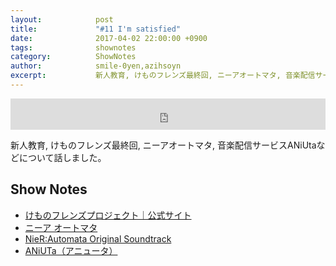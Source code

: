 ```yaml
---
layout:            post
title:             "#11 I'm satisfied"
date:              2017-04-02 22:00:00 +0900
tags:              shownotes
category:          ShowNotes
author:            smile-0yen,azihsoyn
excerpt:           新人教育, けものフレンズ最終回, ニーアオートマタ, 音楽配信サービスANiUtaなどについて話しました。          
---
```

<iframe width="100%" height="50" scrolling="no" frameborder="no" src="https://w.soundcloud.com/player/?url=https%3A//api.soundcloud.com/tracks/315688307&amp;auto_play=false&amp;hide_related=false&amp;show_user=true&amp;show_reposts=false&amp;visual=false&amp;show_artwork=false&amp;default_height=75"></iframe>

新人教育, けものフレンズ最終回, ニーアオートマタ, 音楽配信サービスANiUtaなどについて話しました。

## Show Notes
- [けものフレンズプロジェクト｜公式サイト](http://kemono-friends.jp/)
- [ニーア オートマタ](http://www.jp.square-enix.com/nierautomata/)
- [NieR:Automata Original Soundtrack](https://www.amazon.co.jp/NieR-Automata-Soundtrack-%E3%82%B2%E3%83%BC%E3%83%A0-%E3%83%9F%E3%83%A5%E3%83%BC%E3%82%B8%E3%83%83%E3%82%AF/dp/B01N7TGP1L/ref=sr_1_cc_5?s=aps&ie=UTF8&qid=1490883148&sr=1-5-catcorr&keywords=%E3%83%8B%E3%83%BC%E3%82%A2%E3%82%AA%E3%83%BC%E3%83%88%E3%83%9E%E3%82%BF)
- [ANiUTa（アニュータ）](https://aniuta.co.jp/)
